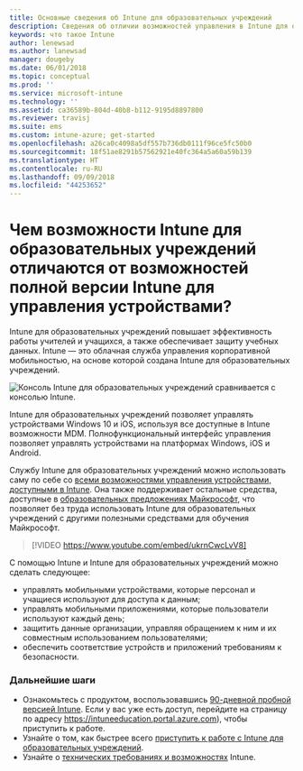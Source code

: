```yaml
---
title: Основные сведения об Intune для образовательных учреждений
description: Сведения об отличии возможностей управления в Intune для образовательных учреждений и полной версии Intune.
keywords: что такое Intune
author: lenewsad
ms.author: lanewsad
manager: dougeby
ms.date: 06/01/2018
ms.topic: conceptual
ms.prod: ''
ms.service: microsoft-intune
ms.technology: ''
ms.assetid: ca36589b-804d-40b8-b112-9195d8897800
ms.reviewer: travisj
ms.suite: ems
ms.custom: intune-azure; get-started
ms.openlocfilehash: a26ca0c4098a5df557b736db0111f96ce5fc50b0
ms.sourcegitcommit: 18f51ae8291b57562921e40fc364a5a60a59b139
ms.translationtype: HT
ms.contentlocale: ru-RU
ms.lasthandoff: 09/09/2018
ms.locfileid: "44253652"
---
```

# <a name="how-is-intune-for-education-different-from-the-full-device-management-experience-in-intune"></a>Чем возможности Intune для образовательных учреждений отличаются от возможностей полной версии Intune для управления устройствами?

Intune для образовательных учреждений повышает эффективность работы учителей и учащихся, а также обеспечивает защиту учебных данных. Intune — это облачная служба управления корпоративной мобильностью, на основе которой создана Intune для образовательных учреждений.

![Консоль Intune для образовательных учреждений сравнивается с консолью Intune.](./media/intune-azure-vs-intuneEDU.png)

Intune для образовательных учреждений позволяет управлять устройствами Windows 10 и iOS, используя все доступные в Intune возможности MDM. Полнофункциональный интерфейс управления позволяет управлять устройствами на платформах Windows, iOS и Android.  

Службу Intune для образовательных учреждений можно использовать саму по себе со [всеми возможностями управления устройствами, доступными в Intune](introduction-intune.md). Она также поддерживает остальные средства, доступные в [образовательных предложениях Майкрософт](https://microsoft.com/education), что позволяет без труда использовать Intune для образовательных учреждений с другими полезными средствами для обучения Майкрософт.  

> [!VIDEO https://www.youtube.com/embed/ukrnCwcLvV8]

С помощью Intune и Intune для образовательных учреждений можно сделать следующее:
* управлять мобильными устройствами, которые персонал и учащиеся используют для доступа к данным;
* управлять мобильными приложениями, которые пользователи используют каждый день;
* защитить данные организации, управляя обращением к ним и их совместным использованием пользователями;
* обеспечить соответствие устройств и приложений требованиям к безопасности.

### <a name="next-steps"></a>Дальнейшие шаги
* Ознакомьтесь с продуктом, воспользовавшись [90-дневной пробной версией Intune](https://signup.microsoft.com/Signup?OfferId=5eec053c-cc40-4cd5-a06a-ea8d75cf2686&ali=1). Если у вас уже есть доступ, перейдите на страницу по адресу https://intuneeducation.portal.azure.com), чтобы приступить к работе.
* Узнайте о том, как быстрее всего [приступить к работе с Intune для образовательных учреждений](/intune-education/what-is-express-configuration).
* Узнайте о [технических требованиях и возможностях](/intune/supported-devices-browsers) Intune.

